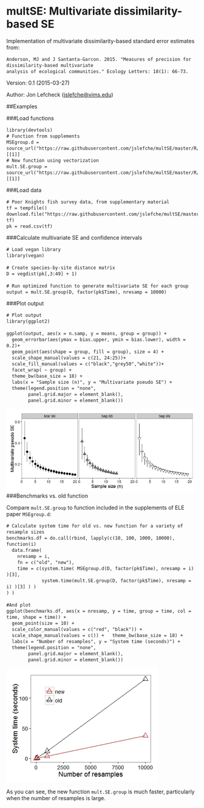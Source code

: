 # multSE: Multivariate dissimilarity-based SE

  Implementation of multivariate dissimilarity-based standard error estimates from:

    Anderson, MJ and J Santanta-Garcon. 2015. "Measures of precision for dissimilarity-based multivariate
    analysis of ecological communities." Ecology Letters: 18(1): 66-73.
    
Version: 0.1 (2015-03-27)

Author: Jon Lefcheck (jslefche@vims.edu)

##Examples

###Load functions
```
library(devtools)
# Function from supplements
MSEgroup.d = source_url("https://raw.githubusercontent.com/jslefche/multSE/master/R/MSEgroup_d.R")[[1]]
# New function using vectorization
mult.SE.group = source_url("https://raw.githubusercontent.com/jslefche/multSE/master/R/mult_SE_group.R")[[1]]
```
###Load data
```
# Poor Knights fish survey data, from supplementary material
tf = tempfile()
download.file("https://raw.githubusercontent.com/jslefche/multSE/master/data/PoorKnights.csv", tf)
pk = read.csv(tf)
```
###Calculate multivariate SE and confidence intervals
```
# Load vegan library
library(vegan)

# Create species-by-site distance matrix
D = vegdist(pk[,3:49] + 1)

# Run optimized function to generate multivariate SE for each group
output = mult.SE.group(D, factor(pk$Time), nresamp = 10000)
```
###Plot output
```
# Plot output
library(ggplot2)

ggplot(output, aes(x = n.samp, y = means, group = group)) +
  geom_errorbar(aes(ymax = bias.upper, ymin = bias.lower), width = 0.2)+
  geom_point(aes(shape = group, fill = group), size = 4) + 
  scale_shape_manual(values = c(21, 24:25))+
  scale_fill_manual(values = c("black","grey50","white"))+
  facet_wrap( ~ group) +
  theme_bw(base_size = 18) +
  labs(x = "Sample size (n)", y = "Multivariate pseudo SE") +
  theme(legend.position = "none", 
        panel.grid.major = element_blank(), 
        panel.grid.minor = element_blank())
```
![multSE plot](https://github.com/jslefche/jslefche.github.io/blob/master/img/multSE_plot.jpeg?raw=true)
###Benchmarks vs. old function

Compare `mult.SE.group` to function included in the supplements of ELE paper `MSEgroup.d`:

```
# Calculate system time for old vs. new function for a variety of resample sizes 
benchmarks.df = do.call(rbind, lapply(c(10, 100, 1000, 10000), function(i)
  data.frame(
    nresamp = i,
    fn = c("old", "new"),
    time = c(system.time( MSEgroup.d(D, factor(pk$Time), nresamp = i) )[3],
             system.time(mult.SE.group(D, factor(pk$Time), nresamp = i) )[3] ) )
) )

#And plot
ggplot(benchmarks.df, aes(x = nresamp, y = time, group = time, col = time, shape = time)) +
  geom_point(size = 10) +
  scale_color_manual(values = c("red", "black")) + 
  scale_shape_manual(values = c()) +   theme_bw(base_size = 18) +
  labs(x = "Number of resamples", y = "System time (seconds)") +
  theme(legend.position = "none", 
        panel.grid.major = element_blank(), 
        panel.grid.minor = element_blank())
```
![multSE benchmark plot](https://github.com/jslefche/jslefche.github.io/blob/master/img/multSE_benchmark.jpeg?raw=true)

As you can see, the new function `mult.SE.group` is much faster, particularly when the number of resamples is large.
